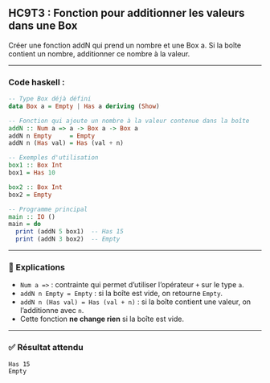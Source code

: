 ## HC9T3 : Fonction pour additionner les valeurs dans une Box

Créer une fonction addN qui prend un nombre et une Box a. Si la boîte contient un nombre, additionner ce nombre à la valeur.

---

### Code haskell :

```haskell
-- Type Box déjà défini
data Box a = Empty | Has a deriving (Show)

-- Fonction qui ajoute un nombre à la valeur contenue dans la boîte
addN :: Num a => a -> Box a -> Box a
addN n Empty     = Empty
addN n (Has val) = Has (val + n)

-- Exemples d'utilisation
box1 :: Box Int
box1 = Has 10

box2 :: Box Int
box2 = Empty

-- Programme principal
main :: IO ()
main = do
  print (addN 5 box1)  -- Has 15
  print (addN 3 box2)  -- Empty
```

---

### 🔎 Explications

* `Num a =>` : contrainte qui permet d’utiliser l’opérateur `+` sur le type `a`.
* `addN n Empty = Empty` : si la boîte est vide, on retourne `Empty`.
* `addN n (Has val) = Has (val + n)` : si la boîte contient une valeur, on l’additionne avec `n`.
* Cette fonction **ne change rien** si la boîte est vide.

---

### ✅ Résultat attendu

```
Has 15
Empty
```
